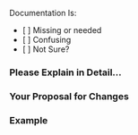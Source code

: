 Documentation Is:

-   \[ \] Missing or needed
-   \[ \] Confusing
-   \[ \] Not Sure?

### Please Explain in Detail…

### Your Proposal for Changes

### Example
